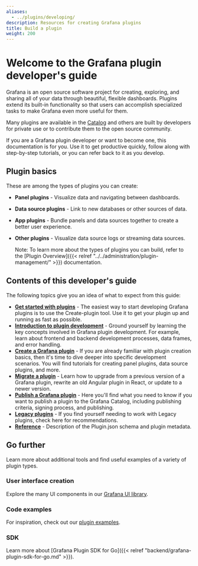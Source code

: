 ```yaml
---
aliases:
  - ../plugins/developing/
description: Resources for creating Grafana plugins
title: Build a plugin
weight: 200
---
```


# Welcome to the Grafana plugin developer's guide

Grafana is an open source software project for creating, exploring, and sharing all of your data through beautiful, flexible dashboards. Plugins extend its built-in functionality so that users can accomplish specialized tasks to make Grafana even more useful for them. 

Many plugins are available in the [Catalog](https://grafana.com/grafana/plugins/) and others are built by developers for private use or to contribute them to the open source community. 

If you are a Grafana plugin developer or want to become one, this documentation is for you. Use it to get productive quickly, follow along with step-by-step tutorials, or you can refer back to it as you develop.  

## Plugin basics

These are among the types of plugins you can create:

- **Panel plugins** - Visualize data and navigating between dashboards.
- **Data source plugins** - Link to new databases or other sources of data.
- **App plugins** - Bundle panels and data sources together to create a better user experience.
- **Other plugins** - Visualize data source logs or streaming data sources.

   Note: To learn more about the types of plugins you can build, refer to the [Plugin Overview]({{< relref "../../administration/plugin-management/" >}}) documentation.

## Contents of this developer's guide

The following topics give you an idea of what to expect from this guide:

- **[Get started with plugins](get-started-with-plugins/)** - The easiest way to start developing Grafana plugins is to use the Create-plugin tool. Use it to get your plugin up and running as fast as possible. 
- **[Introduction to plugin development](introduction-to-plugin-development/)** - Ground yourself by learning the key concepts involved in Grafana plugin development. For example, learn about frontend and backend development processes, data frames, and error handling. 
- **[Create a Grafana plugin](create-a-grafana-plugin)** - If you are already familiar with plugin creation basics, then it's time to dive deeper into specific development scenarios. You will find tutorials for creating panel plugins, data source plugins, and more. 
- **[Migrate a plugin](migration-guide)** - Learn how to upgrade from a previous version of a Grafana plugin, rewrite an old Angular plugin in React, or update to a newer version. 
- **[Publish a Grafana plugin](publish-a-plugin/)**  - Here you'll find what you need to know if you want to publish a plugin to the Grafana Catalog, including publishing criteria, signing process, and publishing.
- **[Legacy plugins](legacy/)** - If you find yourself needing to work with Legacy plugins, check here for recommendations.
- **[Reference](reference/)** - Description of the Plugin.json schema and plugin metadata.

## Go further

Learn more about additional tools and find useful examples of a variety of plugin types.

### User interface creation

Explore the many UI components in our [Grafana UI library](https://developers.grafana.com/ui).

### Code examples

For inspiration, check out our [plugin examples](https://github.com/grafana/grafana-plugin-examples).

### SDK

Learn more about [Grafana Plugin SDK for Go]({{< relref "backend/grafana-plugin-sdk-for-go.md" >}}).
